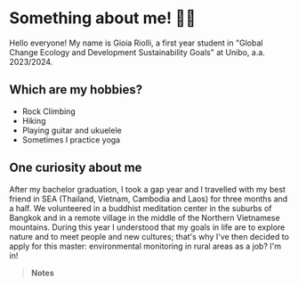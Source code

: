 

# Something about me! 👩‍🎓
Hello everyone! My name is Gioia Riolli, a first year student in "Global Change Ecology and Development Sustainability Goals" at Unibo, a.a. 2023/2024. 

## Which are my hobbies?
+ Rock Climbing
+ Hiking
+ Playing guitar and ukuelele
+ Sometimes I practice yoga


## One curiosity about me
After my bachelor graduation, I took a gap year and I travelled with my best friend in SEA (Thailand, Vietnam, Cambodia and Laos) for three months and a half. We volunteered in a buddhist meditation center in the suburbs of Bangkok and in a remote village in the middle of the Northern Vietnamese mountains. 
During this year I understood that my goals in life are to explore nature and to meet people and new cultures; that's why I've then decided to apply for this master: 
environmental monitoring in rural areas as a job? I'm in!

> **Notes** 

